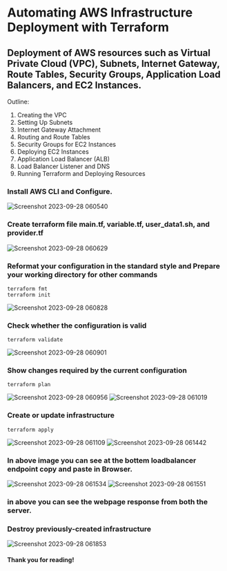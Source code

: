 # Automating AWS Infrastructure Deployment with Terraform

## Deployment of AWS resources such as Virtual Private Cloud (VPC), Subnets, Internet Gateway, Route Tables, Security Groups, Application Load Balancers, and EC2 Instances.
Outline:

1) Creating the VPC
2) Setting Up Subnets
3) Internet Gateway Attachment
4) Routing and Route Tables
5) Security Groups for EC2 Instances
6) Deploying EC2 Instances
7) Application Load Balancer (ALB)
8) Load Balancer Listener and DNS
9) Running Terraform and Deploying Resources 

### Install AWS CLI and Configure.

![Screenshot 2023-09-28 060540](https://github.com/pradip2994/Terraform/assets/124191442/0e27ee5e-4ee1-4bc7-8b43-152e521a2a5f)

### Create terraform file main.tf, variable.tf, user_data1.sh, and provider.tf 

![Screenshot 2023-09-28 060629](https://github.com/pradip2994/Terraform/assets/124191442/a416d3a2-453b-4333-80b0-5a9da4a9a2a5)

### Reformat your configuration in the standard style and Prepare your working directory for other commands

```
terraform fmt
terraform init
```

![Screenshot 2023-09-28 060828](https://github.com/pradip2994/Terraform/assets/124191442/86f61e45-f918-4f09-98b4-a971da756dd7)

### Check whether the configuration is valid

```
terraform validate
```

![Screenshot 2023-09-28 060901](https://github.com/pradip2994/Terraform/assets/124191442/5f081da1-12e4-4122-a24c-57868961d4f9)

### Show changes required by the current configuration

```
terraform plan
```

![Screenshot 2023-09-28 060956](https://github.com/pradip2994/Terraform/assets/124191442/574610bc-f45a-45e7-b7f4-61585917f8d9)
![Screenshot 2023-09-28 061019](https://github.com/pradip2994/Terraform/assets/124191442/f59b362a-ecef-46c1-bb5b-bf052296781b)

### Create or update infrastructure

```
terraform apply
```

![Screenshot 2023-09-28 061109](https://github.com/pradip2994/Terraform/assets/124191442/edc352c4-8559-4ebc-9631-05fdbd7be4af)
![Screenshot 2023-09-28 061442](https://github.com/pradip2994/Terraform/assets/124191442/12ab8d45-f94c-462d-aa96-0e8eb76a8c8d)

### In above image you can see at the bottem loadbalancer endpoint copy and paste in Browser.

![Screenshot 2023-09-28 061534](https://github.com/pradip2994/Terraform/assets/124191442/67150a67-50c2-4826-b1fe-a713dc2f8f52)
![Screenshot 2023-09-28 061551](https://github.com/pradip2994/Terraform/assets/124191442/23b991c2-f58d-4f28-8c60-e4cfb0e456ba)

### in above you can see the webpage response from both the server.

### Destroy previously-created infrastructure

![Screenshot 2023-09-28 061853](https://github.com/pradip2994/Terraform/assets/124191442/15bd9a52-ebd0-498c-82f1-3e7337e7803f)

#### Thank you for reading!
